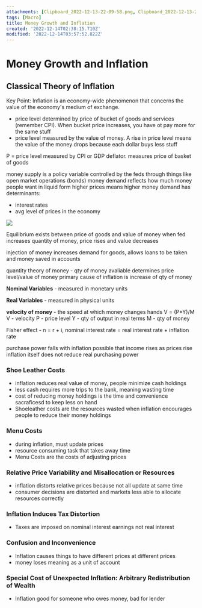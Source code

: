 ```yaml
---
attachments: [Clipboard_2022-12-13-22-09-58.png, Clipboard_2022-12-13-22-11-32.png]
tags: [Macro]
title: Money Growth and Inflation
created: '2022-12-14T02:38:15.710Z'
modified: '2022-12-14T03:57:52.822Z'
---
```


# Money Growth and Inflation

## Classical Theory of Inflation
Key Point: Inflation is an economy-wide phenomenon that concerns the value of the economy's medium of exchange.

 - price level determined by price of bucket of goods and services (remember CPI). When bucket price increases, you have ot pay more for the same stuff
 - price level measured by the value of money. A rise in price level means the value of the money drops because each dollar buys less stuff

 P = price level measured by CPI or GDP deflator. measures price of basket of goods

 money supply is a policy variable controlled by the feds through things like open market operations (bonds)
 money demand reflects how much money people want in liquid form
 higher prices means higher money demand
 has determinants:
  - interest rates
  - avg level of prices in the economy

![](@attachment/Clipboard_2022-12-13-22-11-32.png)

Equilibrium exists between price of goods and value of money
when fed increases quantity of money, price rises and value decreases

injection of money increases demand for goods, allows loans to be taken and money saved in accounts

quantity theory of money - qty of money avaliable determines price level/value of money
primary cause of inflation is increase of qty of money

**Nominal Variables** - measured in monetary units

**Real Variables** - measured in physical units

**velocity of money** - the speed at which money changes hands
V = (P*Y)/M
V - velocity
P - price level
Y - qty of output in real terms
M - qty of money

Fisher effect - n = r + i, nominal interest rate = real interest rate + inflation rate

purchase power falls with inflation
possible that income rises as prices rise
inflation itself does not reduce real purchasing power 


### Shoe Leather Costs
- inflation reduces real value of money, people minimize cash holdings
- less cash requires more trips to the bank, meaning wasting time 
- cost of reducing money holdings is the time and convenience sacraficesd to keep less on hand
- Shoeleather costs are the resources wasted when inflation encourages people to reduce their money holdings

### Menu Costs
- during inflation, must update prices
- resource consuming task that takes away time
- Menu Costs are the costs of adjusting prices

### Relative Price Variability and Misallocation or Resources
- inflation distorts relative prices because not all update at same time
- consumer decisions are distorted and markets less able to allocate resources correctly

### Inflation Induces Tax Distortion
- Taxes are imposed on nominal interest earnings not real interest

### Confusion and Inconvenience
- Inflation causes things to have different prices at different prices
- money loses meaning as a unit of account

### Special Cost of Unexpected Inflation: Arbitrary Redistribution of Wealth
- Inflation good for someone who owes money, bad for lender


























